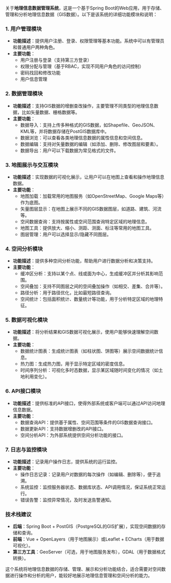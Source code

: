 关于**地理信息数据管理系统**，这是一个基于Spring Boot的Web应用，用于存储、管理和分析地理信息数据（GIS数据）。以下是该系统的详细功能模块和说明：

### 1. 用户管理模块

- **功能描述**：提供用户注册、登录、权限管理等基本功能。系统中可以有管理员和普通用户两种角色。
- **主要功能**：
    - 用户注册与登录（支持第三方登录）
    - 权限分配与管理（基于RBAC，实现不同用户角色的访问控制）
    - 密码找回和修改功能
    - 用户信息管理

### 2. 数据管理模块

- **功能描述**：支持GIS数据的增删查改操作，主要管理不同类型的地理信息数据，比如矢量数据、栅格数据等。
- **主要功能**：
    - 数据导入：支持上传多种格式的GIS数据，如Shapefile、GeoJSON、KML等，并将数据存储在PostGIS数据库中。
    - 数据浏览：可以查看各类地理信息数据的属性信息和空间信息。
    - 数据编辑：支持对矢量数据的编辑（如添加、删除、修改图层和要素）。
    - 数据导出：用户可以下载数据为常见格式的文件。

### 3. 地图展示与交互模块

- **功能描述**：实现数据的可视化展示，让用户可以在地图上查看和操作地理信息数据。
- **主要功能**：
    - 地图加载：加载常用的地图服务（如OpenStreetMap、Google Maps等）作为底图。
    - 矢量图层显示：在地图上展示不同的GIS数据图层，如道路、建筑、河流等。
    - 空间数据查询：支持按属性或空间范围查询特定区域的地理信息。
    - 地图工具：提供放大、缩小、测距、测面、标注等常用的地图工具。
    - 图层管理：用户可以选择显示/隐藏不同图层。

### 4. 空间分析模块

- **功能描述**：提供多种空间分析功能，帮助用户进行数据分析和决策支持。
- **主要功能**：
    - 缓冲区分析：支持以某个点、线或面为中心，生成缓冲区并分析其影响范围。
    - 空间叠加：支持不同图层之间的空间叠加操作（如相交、差集、合并等）。
    - 路径分析：用于路径优化，比如最短路径查询。
    - 空间统计：包括面积统计、数量统计等功能，用于分析特定区域的地理特征。

### 5. 数据可视化模块

- **功能描述**：将分析结果和GIS数据可视化展示，使用户能够快速理解空间数据。
- **主要功能**：
    - 数据统计图表：生成统计图表（如柱状图、饼图等）展示空间数据统计信息。
    - 热力图：生成热力图，用于显示特定区域的密度信息。
    - 时间序列分析：可视化多时态数据，显示某区域随时间变化的情况（如土地利用变化）。

### 6. API接口模块

- **功能描述**：提供标准的API接口，使得外部系统或客户端可以通过API访问地理信息数据。
- **主要功能**：
    - 数据查询API：提供基于属性、空间范围等条件的GIS数据查询接口。
    - 数据更新API：支持数据增删改的API接口。
    - 空间分析API：为外部系统提供空间分析功能的接口。

### 7. 日志与监控模块

- **功能描述**：记录用户操作日志，提供系统的运行监控。
- **主要功能**：
    - 操作日志记录：记录用户对数据的每次操作（如编辑、删除等），便于追溯。
    - 系统监控：监控服务器状态、数据库状态、API调用情况，保证系统正常运行。
    - 错误告警：监控异常情况，及时发送告警通知。

### 技术栈建议

- **后端**：Spring Boot + PostGIS（PostgreSQL的GIS扩展），实现空间数据的存储和查询。
- **前端**：Vue + OpenLayers（用于地图展示）或Leaflet + ECharts（用于数据可视化）。
- **第三方工具**：GeoServer（可选，用于地图服务发布），GDAL（用于数据格式转换）。

这个系统将地理信息数据的存储、管理、展示和分析功能结合，适合需要对空间数据进行操作和分析的用户，能较好地展示地理信息管理和空间分析的能力。